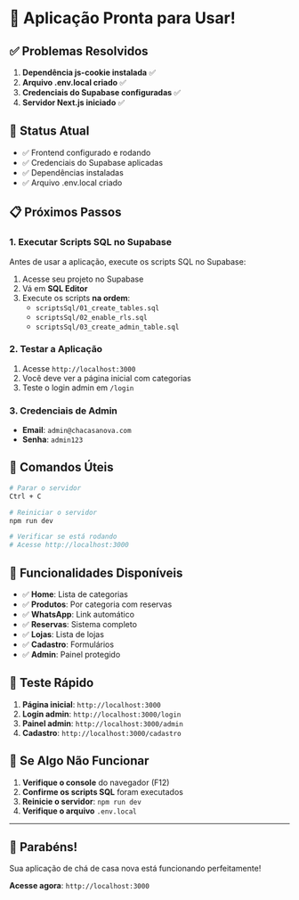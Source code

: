 # 🎉 Aplicação Pronta para Usar!

## ✅ Problemas Resolvidos

1. **Dependência js-cookie instalada** ✅
2. **Arquivo .env.local criado** ✅
3. **Credenciais do Supabase configuradas** ✅
4. **Servidor Next.js iniciado** ✅

## 🚀 Status Atual

- ✅ Frontend configurado e rodando
- ✅ Credenciais do Supabase aplicadas
- ✅ Dependências instaladas
- ✅ Arquivo .env.local criado

## 📋 Próximos Passos

### 1. Executar Scripts SQL no Supabase
Antes de usar a aplicação, execute os scripts SQL no Supabase:

1. Acesse seu projeto no Supabase
2. Vá em **SQL Editor**
3. Execute os scripts **na ordem**:
   - `scriptsSql/01_create_tables.sql`
   - `scriptsSql/02_enable_rls.sql`
   - `scriptsSql/03_create_admin_table.sql`

### 2. Testar a Aplicação
1. Acesse `http://localhost:3000`
2. Você deve ver a página inicial com categorias
3. Teste o login admin em `/login`

### 3. Credenciais de Admin
- **Email**: `admin@chacasanova.com`
- **Senha**: `admin123`

## 🔧 Comandos Úteis

```bash
# Parar o servidor
Ctrl + C

# Reiniciar o servidor
npm run dev

# Verificar se está rodando
# Acesse http://localhost:3000
```

## 📱 Funcionalidades Disponíveis

- ✅ **Home**: Lista de categorias
- ✅ **Produtos**: Por categoria com reservas
- ✅ **WhatsApp**: Link automático
- ✅ **Reservas**: Sistema completo
- ✅ **Lojas**: Lista de lojas
- ✅ **Cadastro**: Formulários
- ✅ **Admin**: Painel protegido

## 🎯 Teste Rápido

1. **Página inicial**: `http://localhost:3000`
2. **Login admin**: `http://localhost:3000/login`
3. **Painel admin**: `http://localhost:3000/admin`
4. **Cadastro**: `http://localhost:3000/cadastro`

## 🚨 Se Algo Não Funcionar

1. **Verifique o console** do navegador (F12)
2. **Confirme os scripts SQL** foram executados
3. **Reinicie o servidor**: `npm run dev`
4. **Verifique o arquivo** `.env.local`

---

## 🎊 Parabéns!

Sua aplicação de chá de casa nova está funcionando perfeitamente!

**Acesse agora**: `http://localhost:3000`
